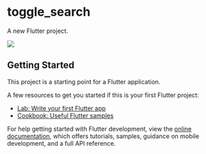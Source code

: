 # toggle_search

A new Flutter project.

![](https://dribbble.com/shots/17764882-Search-Type-Toggle?utm_source=Clipboard_Shot&utm_campaign=nickgraffis&utm_content=Search%20Type%20Toggle&utm_medium=Social_Share&utm_source=Clipboard_Shot&utm_campaign=nickgraffis&utm_content=Search%20Type%20Toggle&utm_medium=Social_Share)

## Getting Started

This project is a starting point for a Flutter application.

A few resources to get you started if this is your first Flutter project:

- [Lab: Write your first Flutter app](https://docs.flutter.dev/get-started/codelab)
- [Cookbook: Useful Flutter samples](https://docs.flutter.dev/cookbook)

For help getting started with Flutter development, view the
[online documentation](https://docs.flutter.dev/), which offers tutorials,
samples, guidance on mobile development, and a full API reference.
